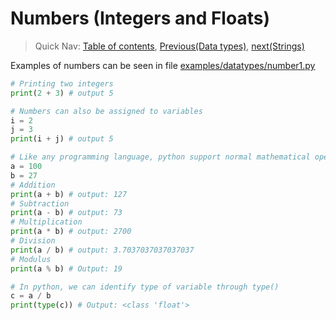 # Numbers (Integers and Floats)

> Quick Nav: [Table of contents](../../readme.md), [Previous(Data types)](./datatypes.md), [next(Strings)](./strings.md)

Examples of numbers can be seen in file [examples/datatypes/number1.py](../../examples/datatypes/number1.py)

```python
# Printing two integers
print(2 + 3) # output 5

# Numbers can also be assigned to variables
i = 2
j = 3
print(i + j) # output 5

# Like any programming language, python support normal mathematical operations like:
a = 100
b = 27
# Addition
print(a + b) # output: 127
# Subtraction
print(a - b) # output: 73
# Multiplication
print(a * b) # output: 2700
# Division
print(a / b) # output: 3.7037037037037037
# Modulus
print(a % b) # Output: 19

# In python, we can identify type of variable through type()
c = a / b
print(type(c)) # Output: <class 'float'>
```

